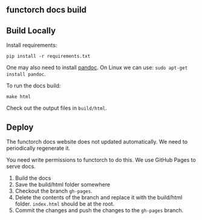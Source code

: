 functorch docs build
--------------------

## Build Locally

Install requirements:
```
pip install -r requirements.txt
```

One may also need to install [pandoc](https://pandoc.org/installing.html). On Linux we can use: `sudo apt-get install pandoc`.

To run the docs build:
```
make html
```

Check out the output files in `build/html`.

## Deploy

The functorch docs website does not updated automatically. We need to periodically regenerate it.

You need write permissions to functorch to do this. We use GitHub Pages to serve docs.

1. Build the docs
2. Save the build/html folder somewhere
3. Checkout the branch `gh-pages`.
4. Delete the contents of the branch and replace it with the build/html folder. `index.html` should be at the root.
5. Commit the changes and push the changes to the `gh-pages` branch.
